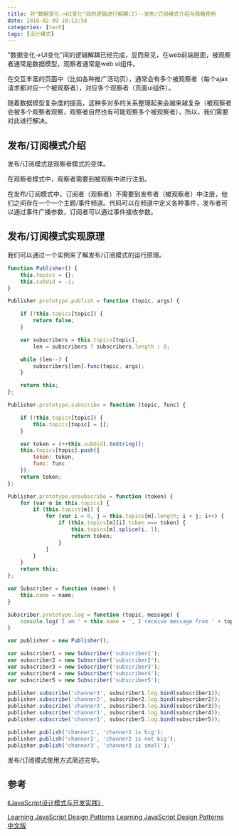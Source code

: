 ```yaml
---
title: 对"数据变化->UI变化"间的逻辑进行解耦(2)--发布/订阅模式介绍与简略使用
date: 2018-02-09 18:12:58
categories: [tech]
tags: [设计模式]
---
```


"数据变化->UI变化"间的逻辑解耦已经完成，显而易见，在web前端层面，被观察者通常是数据模型，观察者通常是web ui组件。

在交互丰富的页面中（比如各种推广活动页），通常会有多个被观察者（每个ajax请求都对应一个被观察者），对应多个观察者（页面ui组件）。

随着数据模型复杂度的提高，这种多对多的关系整理起来会越来越复杂（被观察者会被多个观察者观察，观察者自然也有可能观察多个被观察者），所以，我们需要对此进行解决。
<escape><!-- more --></escape>

## 发布/订阅模式介绍

发布/订阅模式是观察者模式的变体。

在观察者模式中，观察者需要到被观察中进行注册。

在发布/订阅模式中，订阅者（观察者）不需要到发布者（被观察者）中注册，他们之间存在一个一个主题/事件频道。代码可以在频道中定义各种事件，发布者可以通过事件广播参数，订阅者可以通过事件接收参数。

## 发布/订阅模式实现原理

我们可以通过一个实例来了解发布/订阅模式的运行原理。

```javascript
function Publisher() {
    this.topics = {};
    this.subUid = -1;
}

Publisher.prototype.publish = function (topic, args) {

    if (!this.topics[topic]) {
        return false;
    }

    var subscribers = this.topics[topic],
        len = subscribers ? subscribers.length : 0;

    while (len--) {
        subscribers[len].func(topic, args);
    }

    return this;
};

Publisher.prototype.subscribe = function (topic, func) {

    if (!this.topics[topic]) {
        this.topics[topic] = [];
    }

    var token = (++this.subUid).toString();
    this.topics[topic].push({
        token: token,
        func: func
    });
    return token;
};

Publisher.prototype.unsubscribe = function (token) {
    for (var m in this.topics) {
        if (this.topics[m]) {
            for (var i = 0, j = this.topics[m].length; i < j; i++) {
                if (this.topics[m][i].token === token) {
                    this.topics[m].splice(i, 1);
                    return token;
                }
            }
        }
    }
    return this;
};

var Subscriber = function (name) {
    this.name = name;
}

Subscriber.prototype.log = function (topic, message) {
    console.log('I am ' + this.name + ', I receive message from ' + topic + ', the message is: ' + message);
}

var publisher = new Publisher();

var subscriber1 = new Subscriber('subscriber1');
var subscriber2 = new Subscriber('subscriber2');
var subscriber3 = new Subscriber('subscriber3');
var subscriber4 = new Subscriber('subscriber4');
var subscriber5 = new Subscriber('subscriber5');

publisher.subscribe('channer1', subscriber1.log.bind(subscriber1));
publisher.subscribe('channer2', subscriber2.log.bind(subscriber2));
publisher.subscribe('channer3', subscriber3.log.bind(subscriber3));
publisher.subscribe('channer1', subscriber4.log.bind(subscriber4));
publisher.subscribe('channer1', subscriber5.log.bind(subscriber5));

publisher.publish('channer1', 'channer1 is big');
publisher.publish('channer2', 'channer2 is not big');
publisher.publish('channer3', 'channer3 is small');
```

发布/订阅模式使用方式简述完毕。

## 参考

[《JavaScript设计模式与开发实践》](https://book.douban.com/subject/26382780/)

[Learning JavaScript Design Patterns](https://addyosmani.com/resources/essentialjsdesignpatterns/book/)
[Learning JavaScript Design Patterns 中文版](http://www.oschina.net/translate/learning-javascript-design-patterns#introduction)